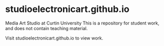 # studioelectronicart.github.io
Media Art Studio at Curtin University
This is a repository for student work, and does not contain teaching material. 

Visit studioelectronicart.github.io to view work. 
